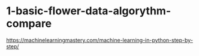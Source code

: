 # 1-basic-flower-data-algorythm-compare
https://machinelearningmastery.com/machine-learning-in-python-step-by-step/
